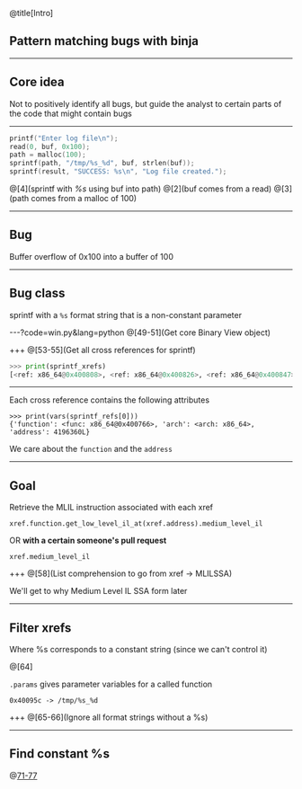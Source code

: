 @title[Intro]
## Pattern matching bugs with binja
---

## Core idea
Not to positively identify all bugs, but guide the analyst to certain parts of the code that might contain bugs

---

```c
printf("Enter log file\n");
read(0, buf, 0x100);
path = malloc(100);
sprintf(path, "/tmp/%s_%d", buf, strlen(buf));
sprintf(result, "SUCCESS: %s\n", "Log file created.");
```

@[4](sprintf with *%s* using buf into path)
@[2](buf comes from a read)
@[3](path comes from a malloc of 100)

---
## Bug
Buffer overflow of 0x100 into a buffer of 100

---
## Bug class

sprintf with a `%s` format string that is a non-constant parameter

---?code=win.py&lang=python
@[49-51](Get core Binary View object)

+++
@[53-55](Get all cross references for sprintf)

```python
>>> print(sprintf_xrefs)
[<ref: x86_64@0x400808>, <ref: x86_64@0x400826>, <ref: x86_64@0x400847>]
```

---
Each cross reference contains the following attributes

```
>>> print(vars(sprintf_refs[0]))
{'function': <func: x86_64@0x400766>, 'arch': <arch: x86_64>, 'address': 4196360L}
```

We care about the `function` and the `address`

---
## Goal
Retrieve the MLIL instruction associated with each xref

```
xref.function.get_low_level_il_at(xref.address).medium_level_il
```
OR **with a certain someone's pull request**
```
xref.medium_level_il
```

+++
@[58](List comprehension to go from xref -> MLILSSA)

We'll get to why Medium Level IL SSA form later

---
## Filter xrefs
Where %s corresponds to a constant string (since we can't control it)

@[64]

`.params` gives parameter variables for a called function

```
0x40095c -> /tmp/%s_%d
```

+++
@[65-66](Ignore all format strings without a %s)

---
## Find constant %s 
@[71-77]()
